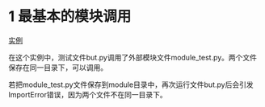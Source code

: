 # 1 最基本的模块调用

[实例]()

在这个实例中，测试文件but.py调用了外部模块文件module_test.py。两个文件保存在同一目录下，可以调用。

若把module_test.py文件保存到module目录中，再次运行文件but.py后会引发ImportError错误，因为两个文件不在同一目录下。
